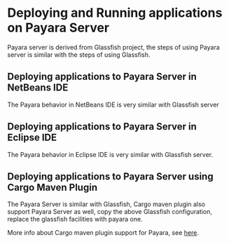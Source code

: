 # Deploying and Running applications on Payara Server

Payara server is derived from Glassfish project, the steps of using Payara server is similar with the steps of using Glassfish.

## Deploying applications to Payara Server in NetBeans IDE

The Payara behavior in NetBeans IDE is very similar with Glassfish server


## Deploying applications  to Payara Server in Eclipse IDE

The Payara behavior in Eclipse IDE is very similar with Glassfish server. 

## Deploying applications  to Payara Server using Cargo Maven Plugin

The Payara Server is similar with  Glassfish, Cargo maven plugin also support Payara Server as well, copy the above Glassfish configuration, replace the glassfish facilities with payara one. 

More info about Cargo maven plugin support for Payara,  see [here](https://codehaus-cargo.github.io/cargo/Payara.html). 


